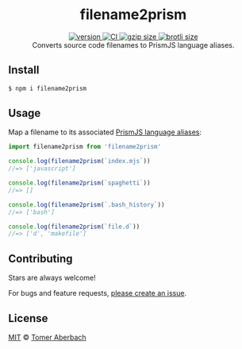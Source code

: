 <h1 align="center">
  filename2prism
</h1>

<div align="center">
  <a href="https://npmjs.org/package/filename2prism">
    <img src="https://badgen.net/npm/v/filename2prism" alt="version" />
  </a>
  <a href="https://github.com/TomerAberbach/filename2prism/actions">
    <img src="https://github.com/TomerAberbach/filename2prism/workflows/CI/badge.svg" alt="CI" />
  </a>
  <a href="https://unpkg.com/filename2prism/dist/index.min.js">
    <img src="https://deno.bundlejs.com/?q=filename2prism&badge" alt="gzip size" />
  </a>
  <a href="https://unpkg.com/filename2prism/dist/index.min.js">
    <img src="https://deno.bundlejs.com/?q=filename2prism&config={%22compression%22:{%22type%22:%22brotli%22}}&badge" alt="brotli size" />
  </a>
</div>

<div align="center">
  Converts source code filenames to PrismJS language aliases.
</div>

## Install

```sh
$ npm i filename2prism
```

## Usage

Map a filename to its associated
[PrismJS language aliases](https://prismjs.com/#supported-languages):

```js
import filename2prism from 'filename2prism'

console.log(filename2prism(`index.mjs`))
//=> ['javascript']

console.log(filename2prism(`spaghetti`))
//=> []

console.log(filename2prism(`.bash_history`))
//=> ['bash']

console.log(filename2prism(`file.d`))
//=> ['d', 'makefile']
```

## Contributing

Stars are always welcome!

For bugs and feature requests,
[please create an issue](https://github.com/TomerAberbach/filename2prism/issues/new).

## License

[MIT](https://github.com/TomerAberbach/filename2prism/blob/main/license) ©
[Tomer Aberbach](https://github.com/TomerAberbach)
